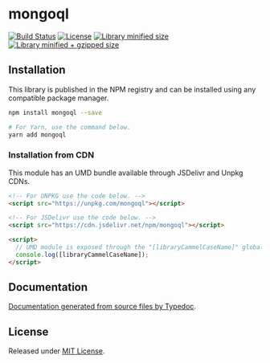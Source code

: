 # mongoql

[![Build Status](https://travis-ci.org/jgtbz/mongoql.svg?branch=master)](https://travis-ci.org/jgtbz/mongoql)
[![License](https://badgen.net/github/license/jgtbz/mongoql)](./LICENSE)
[![Library minified size](https://badgen.net/bundlephobia/min/mongoql)](https://bundlephobia.com/result?p=mongoql)
[![Library minified + gzipped size](https://badgen.net/bundlephobia/minzip/mongoql)](https://bundlephobia.com/result?p=mongoql)

## Installation

This library is published in the NPM registry and can be installed using any compatible package manager.

```sh
npm install mongoql --save

# For Yarn, use the command below.
yarn add mongoql
```

### Installation from CDN

This module has an UMD bundle available through JSDelivr and Unpkg CDNs.

```html
<!-- For UNPKG use the code below. -->
<script src="https://unpkg.com/mongoql"></script>

<!-- For JSDelivr use the code below. -->
<script src="https://cdn.jsdelivr.net/npm/mongoql"></script>

<script>
  // UMD module is exposed through the "[libraryCammelCaseName]" global variable.
  console.log([libraryCammelCaseName]);
</script>
```

## Documentation

[Documentation generated from source files by Typedoc](./docs/README.md).

## License

Released under [MIT License](./LICENSE).

